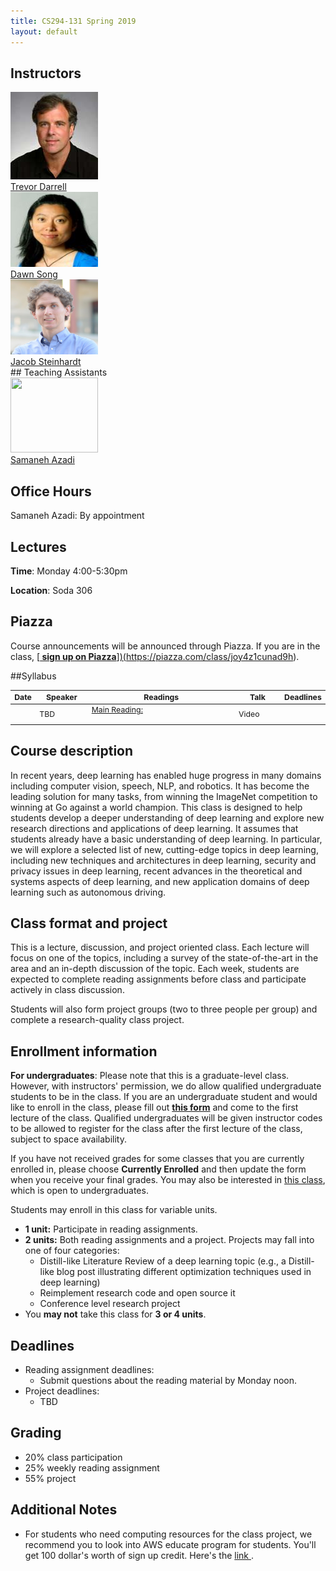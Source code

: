 ```yaml
---
title: CS294-131 Spring 2019
layout: default
---
```


## Instructors

<div class="instructor">
  <a href="https://people.eecs.berkeley.edu/~trevor/">
  <div class="instructorphoto"><img src="trevordarrell.jpg"></div>
  <div>Trevor Darrell</div>
  </a>
</div>
<div class="instructor">
  <a href="https://people.eecs.berkeley.edu/~dawnsong/">
  <div class="instructorphoto"><img src="dawnsong.jpg" height="120" width="140"></div>
  <div>Dawn Song
  </div>
  </a>

</div>
<div class="instructor">
  <a href="https://cs.stanford.edu/~jsteinhardt/">
  <div class="instructorphoto"><img src="Jacobsteinhardt.png" height="120" width="140"></div>
  <div>Jacob Steinhardt
  </div>
  </a>

</div>
## Teaching Assistants

<div class="instructor">
  <a href="https://people.eecs.berkeley.edu/~sazadi/">
  <div class="instructorphoto"><img src="Samaneh-Azadi.jpg" height="120" width="140"></div>
  <div>Samaneh Azadi
  </div>
  </a>
</div>

## Office Hours

Samaneh Azadi: By appointment

## Lectures

**Time**: Monday 4:00-5:30pm

**Location**: Soda 306

## Piazza

Course announcements will be announced through Piazza. If you are in the class,
[**<a href="https://piazza.com/class/joy4z1cunad9h"> sign up on Piazza**])(https://piazza.com/class/joy4z1cunad9h).

##Syllabus
<table style="table-layout: fixed; font-size: 88%;">
  <thead>
    <tr>
      <th style="width: 5%;">Date</th>
      <th style="width: 17%;">Speaker</th>
      <th style="width: 50%;">Readings</th>
      <th style="width: 15%;">Talk</th>
      <th style="width: 15%;">Deadlines</th>
    </tr>
  </thead>
  <tbody>
    <tr>
      <td></td>
      <td>TBD</td>
      <td><u>Main Reading:</u>
      <ul>
      </ul>
      </td>
      <td><a>Video</a></td>
      <td></td>
    </tr>
</tbody>
</table>


## Course description

In recent years, deep learning has enabled huge progress in many domains
including computer vision, speech, NLP, and robotics. It has become the leading
solution for many tasks, from winning the ImageNet competition to winning at Go
against a world champion. This class is designed to help students develop a
deeper understanding of deep learning and explore new research directions and
applications of deep learning. It assumes that students already have a basic
understanding of deep learning. In particular, we will explore a selected list
of new, cutting-edge topics in deep learning, including new techniques and
architectures in deep learning, security and privacy issues in deep learning,
recent advances in the theoretical and systems aspects of deep learning, and new
application domains of deep learning such as autonomous driving.

## Class format and project

This is a lecture, discussion, and project oriented class. Each lecture will
focus on one of the topics, including a survey of the state-of-the-art in the
area and an in-depth discussion of the topic. Each week, students are expected
to complete reading assignments before class and participate actively in class
discussion.

Students will also form project groups (two to three people per group) and
complete a research-quality class project.

## Enrollment information

**For undergraduates**: Please note that this is a graduate-level class.
However, with instructors' permission, we do allow qualified undergraduate
students to be in the class. If you are an undergraduate student and would like
to enroll in the class, please fill out
[**this form**](https://docs.google.com/forms/d/e/1FAIpQLSdzD9KAcX1oUQ6H1X5LAE_o25umpl6IBrM5LeaSYAvkIuWc8w/viewform?usp=sf_link)
and come to the first lecture of the class. Qualified undergraduates will be
given instructor codes to be allowed to register for the class after the first
lecture of the class, subject to space availability.

If you have not received grades for some classes that you are currently enrolled
in, please choose **Currently Enrolled** and then update the form when you
receive your final grades. You may also be interested in [this
class](https://people.eecs.berkeley.edu/~jfc/DeepLearn.html), which is open to
undergraduates.

Students may enroll in this class for variable units.

* **1 unit:** Participate in reading assignments.
* **2 units:** Both reading assignments and a project. Projects may fall into one of
  four categories:
  * Distill-like Literature Review of a deep learning topic (e.g., a Distill-like blog post illustrating different optimization techniques used in deep learning)
  * Reimplement research code and open source it
  * Conference level research project
* You **may not** take this class for **3 or 4 units**.

## Deadlines

* Reading assignment deadlines:
  * Submit questions about the reading material by Monday noon.
* Project deadlines:
  * TBD

## Grading
* 20% class participation
* 25% weekly reading assignment
* 55% project

## Additional Notes
* For students who need computing resources for the class project, we recommend you to look into AWS educate program for students. You'll get 100 dollar's worth of sign up credit. Here's the <a href="https://aws.amazon.com/education/awseducate/apply/"> link </a>.
